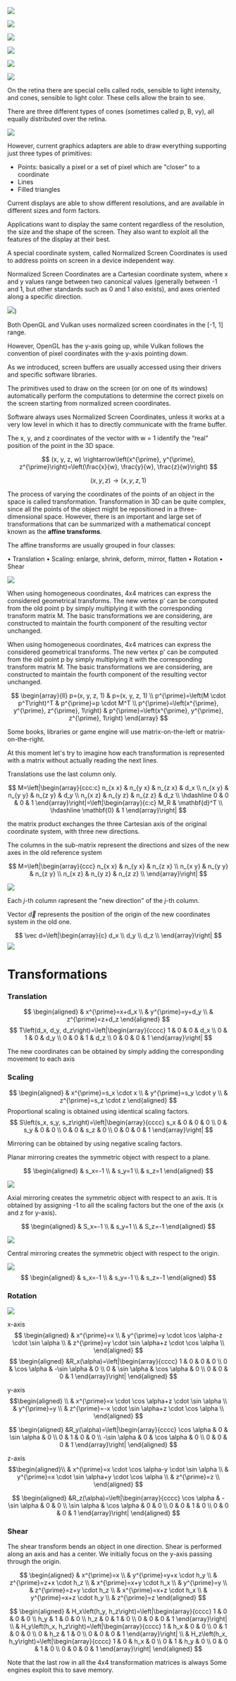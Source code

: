 

![](f519bdc28d276c276236b65ca2296f14.png)

![](9960713bc923fc8674ae7340c7de46f8.png)


![](5e3fc36b9809ff9627ea0a8e2a8fdcfd.png)

![](ecd1530fdf5b297d5b041359521cd091.png)



![](5e87a5afcb4800c740c6a533cb755453.png)

![](099a58315b8c25f2f02bf7c468065ada.png)

On the retina there are special cells called rods, sensible to light intensity,
and cones, sensible to light color. These cells allow the brain to see.

There are three different types of cones (sometimes called p, B, vy), all
equally distributed over the retina.

![](ab8520332f81e1d56b2a222993884d2f.png)


However, current graphics adapters are able to draw everything
supporting just three types of primitives:

* Points: basically a pixel or a set of pixel which are "closer" to a coordinate
* Lines
* Filled triangles

Current displays are able to show different resolutions, and are available in different sizes and form factors.

Applications want to display the same content regardless of the resolution, the size and the shape of the screen. They also want to exploit all the features of the display at their best.

A special coordinate system, called Normalized Screen Coordinates is used to address points on screen in a device independent way. 


Normalized Screen Coordinates are a Cartesian coordinate system, where x and y values range between two canonical values (generally between -1 and 1, but other standards such as 0 and 1 also exists), and axes oriented along a specific direction.


![](3ade08b503d295a6d49a913e0401c23a.png))

Both OpenGL and Vulkan uses normalized screen
coordinates in the [-1, 1] range.

However, OpenGL has the y-axis going up, while Vulkan follows the
convention of pixel coordinates with the y-axis pointing down.

As we introduced, screen buffers are usually accessed using their drivers and specific software libraries.

The primitives used to draw on the screen (or on one of its windows) automatically perform the computations to determine the correct pixels on the screen starting from normalized screen coordinates.

Software always uses Normalized Screen Coordinates, unless it works at a very low level in which it has to directly communicate with the frame buffer.



The x, y, and z coordinates of the vector with w = 1 identify the “real” position of the point in the 3D space. 


$$
(x, y, z, w) \rightarrow\left(x^{\prime}, y^{\prime}, z^{\prime}\right)=\left(\frac{x}{w}, \frac{y}{w}, \frac{z}{w}\right)
$$

$$
(x, y, z) \rightarrow(x, y, z, 1)
$$


The process of varying the coordinates of the points of an object in the space is called transformation. Transformation in 3D can be quite complex, since all the points of the object might be repositioned in a three-dimensional space. However, there is an important and large set of transformations that can be summarized with a mathematical concept known as the **affine transforms**. 

The affine transforms are usually grouped in four classes:

• Translation
• Scaling: enlarge, shrink, deform, mirror, flatten
• Rotation
• Shear

![](96fef8a5d5c2e5c07adb7df65c3976cd.png)


When using homogeneous coordinates, 4x4 matrices can express
the considered geometrical transforms.
The new vertex p' can be computed from the old point p by simply
multiplying it with the corresponding transform matrix M.
The basic transformations we are considering, are constructed to
maintain the fourth component of the resulting vector unchanged.

When using homogeneous coordinates, 4x4 matrices can express the considered geometrical transforms. The new vertex p' can be computed from the old point p by simply multiplying it with the corresponding transform matrix M. The basic transformations we are considering, are constructed to maintain the fourth component of the resulting vector unchanged. 


$$
\begin{array}{ll}
p=(x, y, z, 1) & p=(x, y, z, 1) \\
p^{\prime}=\left(M \cdot p^T\right)^T & p^{\prime}=p \cdot M^T \\
p^{\prime}=\left(x^{\prime}, y^{\prime}, z^{\prime}, 1\right) & p^{\prime}=\left(x^{\prime}, y^{\prime}, z^{\prime}, 1\right)
\end{array}
$$

Some books, libraries or game engine will use matrix-on-the-left or matrix-on-the-right. 


At this moment let's try to imagine how each transformation is represented with a matrix without actually reading the next lines. 


Translations use the last column only.

$$
M=\left|\begin{array}{ccc:c}
n_{x x} & n_{y x} & n_{z x} & d_x \\
n_{x y} & n_{y y} & n_{z y} & d_y \\
n_{x z} & n_{y z} & n_{z z} & d_z \\
\hdashline 0 & 0 & 0 & 1
\end{array}\right|=\left|\begin{array}{c:c}
M_R & \mathbf{d}^T \\
\hdashline \mathbf{0} & 1
\end{array}\right|
$$

the matrix product exchanges the three Cartesian axis
of the original coordinate system, with three new directions.

The columns in the sub-matrix  represent the directions and sizes of the new axes in the old reference system 

$$
M=\left|\begin{array}{ccc}
n_{x x} & n_{y x} & n_{z x} \\
n_{x y} & n_{y y} & n_{z y} \\
n_{x z} & n_{y z} & n_{z z} \\
\end{array}\right|
$$

![](3304ce6bd4befab7ed086bf252b920cc.png)

Each $j$-th column rapresent the "new direction" of the $j$-th column.  


Vector $\vec  d$ represents the position of the origin of the new coordinates system in the old one.


$$
\vec d=\left|\begin{array}{c}
d_x \\
d_y \\
d_z \\
\end{array}\right|
$$
![](f3caaa06db578a232687ddab85df1c67.png)

# Transformations 

###  Translation

$$
\begin{aligned}
& x^{\prime}=x+d_x \\
& y^{\prime}=y+d_y \\
& z^{\prime}=z+d_z
\end{aligned}
$$
$$
T\left(d_x, d_y, d_z\right)=\left|\begin{array}{cccc}
1 & 0 & 0 & d_x \\
0 & 1 & 0 & d_y \\
0 & 0 & 1 & d_z \\
0 & 0 & 0 & 1
\end{array}\right|
$$

The new coordinates can be obtained by simply adding the corresponding movement to each axis

### Scaling

$$
\begin{aligned}
& x^{\prime}=s_x \cdot x \\
& y^{\prime}=s_y \cdot y \\
& z^{\prime}=s_z \cdot z
\end{aligned}
$$
Proportional scaling is obtained using identical scaling factors.
$$
S\left(s_x, s_y, s_z\right)=\left|\begin{array}{cccc}
s_x & 0 & 0 & 0 \\
0 & s_y & 0 & 0 \\
0 & 0 & s_z & 0 \\
0 & 0 & 0 & 1
\end{array}\right|
$$

Mirroring can be obtained by using negative scaling factors.

Planar mirroring creates the symmetric object with respect to a plane.

$$
\begin{aligned}
& s_x=-1 \\
& s_y=1 \\
& s_z=1
\end{aligned}
$$

![](467398444e02571cbf190c4e8a13681d.png)


Axial mirroring creates the symmetric object with respect to an axis. It is obtained by assigning -1 to all the scaling factors but the one of the axis (x and z for y-axis).


$$
\begin{aligned}
& S_x=-1 \\
& s_y=1 \\
& S_z=-1
\end{aligned}
$$


![](deced9d8cfbd36ff80c44960483b7df8.png)

Central mirroring creates the symmetric object with respect to the origin.

![](cfef958c36fca42865ae5106a1e5678b.png)
$$
\begin{aligned}
& s_x=-1 \\
& s_y=-1 \\
& s_z=-1
\end{aligned}
$$



### Rotation

![](812bbf6ee10c8069e3247b62968acf1b.png)


x-axis
$$
\begin{aligned}
& x^{\prime}=x \\
& y^{\prime}=y \cdot \cos \alpha-z \cdot \sin \alpha \\
& z^{\prime}=y \cdot \sin \alpha+z \cdot \cos \alpha \\
\end{aligned}
$$
$$
\begin{aligned}
&R_x(\alpha)=\left|\begin{array}{cccc}
1 & 0 & 0 & 0 \\
0 & \cos \alpha & -\sin \alpha & 0 \\
0 & \sin \alpha & \cos \alpha & 0 \\
0 & 0 & 0 & 1
\end{array}\right|
\end{aligned}
$$


y-axis
$$\begin{aligned} \\
& x^{\prime}=x \cdot \cos \alpha+z \cdot \sin \alpha \\
& y^{\prime}=y \\
& z^{\prime}=-x \cdot \sin \alpha+z \cdot \cos \alpha \\
\end{aligned}
$$ 


$$
\begin{aligned}
&R_y(\alpha)=\left|\begin{array}{cccc}
\cos \alpha & 0 & \sin \alpha & 0 \\
0 & 1 & 0 & 0 \\
-\sin \alpha & 0 & \cos \alpha & 0 \\
0 & 0 & 0 & 1
\end{array}\right|
\end{aligned}
$$

z-axis
$$\begin{aligned}\\
& x^{\prime}=x \cdot \cos \alpha-y \cdot \sin \alpha \\
& y^{\prime}=x \cdot \sin \alpha+y \cdot \cos \alpha \\
& z^{\prime}=z \\
\end{aligned}
$$

$$
\begin{aligned}
&R_z(\alpha)=\left|\begin{array}{cccc}
\cos \alpha & -\sin \alpha & 0 & 0 \\
\sin \alpha & \cos \alpha & 0 & 0 \\
0 & 0 & 1 & 0 \\
0 & 0 & 0 & 1
\end{array}\right|
\end{aligned}
$$

### Shear

The shear transform bends an object in one direction. Shear is performed along an axis and has a center. We initially focus on the y-axis passing through the origin.

$$
\begin{aligned}
& x^{\prime}=x \\
& y^{\prime}=y+x \cdot h_y \\
& z^{\prime}=z+x \cdot h_z \\
& x^{\prime}=x+y \cdot h_x \\
& y^{\prime}=y \\
& z^{\prime}=z+y \cdot h_z \\
& x^{\prime}=x+z \cdot h_x \\
& y^{\prime}=x+z \cdot h_y \\
& z^{\prime}=z
\end{aligned}
$$

$$
\begin{aligned}
& H_x\left(h_y, h_z\right)=\left|\begin{array}{cccc}
1 & 0 & 0 & 0 \\
h_y & 1 & 0 & 0 \\
h_z & 0 & 1 & 0 \\
0 & 0 & 0 & 1
\end{array}\right| \\
& H_y\left(h_x, h_z\right)=\left|\begin{array}{cccc}
1 & h_x & 0 & 0 \\
0 & 1 & 0 & 0 \\
0 & h_z & 1 & 0 \\
0 & 0 & 0 & 1
\end{array}\right| \\
& H_z\left(h_x, h_y\right)=\left|\begin{array}{cccc}
1 & 0 & h_x & 0 \\
0 & 1 & h_y & 0 \\
0 & 0 & 1 & 0 \\
0 & 0 & 0 & 1
\end{array}\right|
\end{aligned}
$$

Note that the last row in all the 4x4 transformation matrices is always
Some engines exploit this to save memory. 
